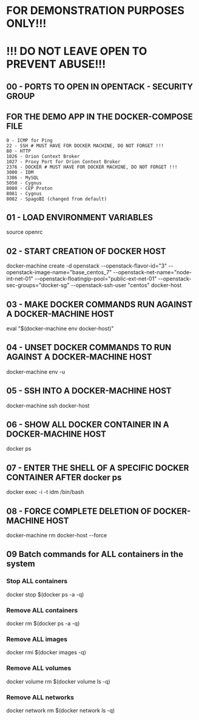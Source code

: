 # FOR DEMONSTRATION PURPOSES ONLY!!!
# !!! DO NOT LEAVE OPEN TO PREVENT ABUSE!!!

## 00 - PORTS TO OPEN IN OPENTACK - SECURITY GROUP
## FOR THE DEMO APP IN THE DOCKER-COMPOSE FILE
    0 - ICMP for Ping
    22 - SSH # MUST HAVE FOR DOCKER MACHINE, DO NOT FORGET !!!
    80 - HTTP
    1026 - Orion Context Broker
    1027 - Proxy Port for Orion Context Broker
    2376 - DOCKER # MUST HAVE FOR DOCKER MACHINE, DO NOT FORGET !!!
    3000 - IDM
    3306 - MySQL
    5050 - Cygnus
    8080 - CEP Proton
    8081 - Cygnus
    8082 - SpagoBI (changed from default)


## 01 - LOAD ENVIRONMENT VARIABLES
source openrc

## 02 - START CREATION OF DOCKER HOST
docker-machine create -d openstack --openstack-flavor-id="3" --openstack-image-name="base_centos_7" --openstack-net-name="node-int-net-01" --openstack-floatingip-pool="public-ext-net-01" --openstack-sec-groups="docker-sg" --openstack-ssh-user "centos" docker-host

## 03 - MAKE DOCKER COMMANDS RUN AGAINST A DOCKER-MACHINE HOST
eval "$(docker-machine env docker-host)"

## 04 - UNSET DOCKER COMMANDS TO RUN AGAINST A DOCKER-MACHINE HOST
docker-machine env -u

## 05 - SSH INTO A DOCKER-MACHINE HOST
docker-machine ssh docker-host

## 06 - SHOW ALL DOCKER CONTAINER IN A DOCKER-MACHINE HOST
docker ps

## 07 - ENTER THE SHELL OF A SPECIFIC DOCKER CONTAINER AFTER docker ps
docker exec -i -t idm /bin/bash

## 08 - FORCE COMPLETE DELETION OF DOCKER-MACHINE HOST
docker-machine rm docker-host --force

## 09 Batch commands for ALL containers in the system
### Stop ALL containers
docker stop $(docker ps -a -q)

### Remove ALL containers
docker rm $(docker ps -a -q)

### Remove ALL images
docker rmi $(docker images -q)

### Remove ALL volumes
docker volume rm $(docker volume ls -q)

### Remove ALL networks
docker network rm $(docker network ls -q)
